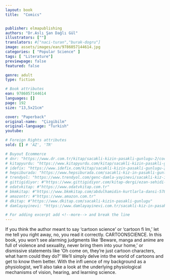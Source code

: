 ```yaml
---
layout: book
title:  "Comics"


publisher: elmapublishing
authors: "Dr.Aslı Şan Dağlı Gül"
illustrators: [""]
translators: #["naci-turan","burak-dogru"]
image: assets/images/ean/9786057144614.jpg
categories: [ "Popular Science" ]
tags: [ "Literature"]
previewpage: false
featured: false

genre: adult
type: fiction

# Book attributes
ean: 9786057144614
languages: []
page: 192
size: "13,5x21cm"

cover: "Paperback"
original-name:  "Çizgibilm"
original-language: "Turkish"
youtube:

# Foreign Rights attributes
sold: [] # 'AZ', 'TR'

# Buyout Ecommerce
# dnr: "https://www.dr.com.tr/kitap/sacakli-kizin-pasakli-gunlugu-2/cocuk-ve-genclik/genclik-10-yas/roman-oyku/urunno=0001893059001"
# kitapyurdu: "https://www.kitapyurdu.com/kitap/sacakli-kizin-pasakli-gunlugu-2-/560122.html&filter_name=Sa%C3%A7akl%C4%B1+K%C4%B1z%27%C4%B1n+Pasakl%C4%B1+G%C3%BCnl%C3%BC%C4%9F%C3%BC+2"
# idefix: "https://www.idefix.com/kitap/sacakli-kizin-pasakli-gunlugu-2/cocuk-ve-genclik/genclik-10-yas/roman-oyku/urunno=0001893059001"
# hepsiburada: "https://www.hepsiburada.com/sacakli-kiz-in-pasakli-gunlugu-2-damla-yayinevi-p-HBV000012ER86"
# trendyol: "https://www.trendyol.com/genc-damla-yayinevi/sacakli-kiz-in-pasakli-gunlugu-2-p-54825777"
# gittigidiyor: #"https://www.gittigidiyor.com/kitap-dergi/ezan-sehidi-adnan-menderes_pdp_732728793"
# odatvkitap: #"https://www.odatvkitap.com.tr"
# bkmkitap: #"https://www.bkmkitap.com/abdulhamidin-kurtlarla-dansi-578226"
# amazontr: #"https://www.amazon.com.tr"
# dkitap: #"https://www.dkitap.com/sacakli-kizin-pasakli-gunlugu"
# damlayayinevi: "https://www.damlayayinevi.com.tr/sacakli-kiz-in-pasakli-gunlugu-2-bu-iste-bi-terslik-var"

# For adding excerpt add <!--more--> and break the line
---
```

If you think the author meant to say ‘cartoon
science’ or ‘cartoon fi lm,’ let me tell you right away,
no, you read it correctly. CARTOONSCIENCE.
In this book, you won’t see alarming judgments
like ‘Beware, manga and anime are full of violence
and sexuality, never bring them into your home,’
or dismissive statements like ‘Oh come on, they’re
just cartoon characters, what harm could they do?’
We’ll simply delve into the world of cartoons and
get to know them better. With the infl uence of my
background as a physiologist, we’ll also take a
look at the underlying physiological mechanisms of
vision, hearing, and learning science.
<!--more--> 

